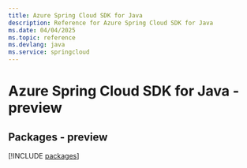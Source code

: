 ```yaml
---
title: Azure Spring Cloud SDK for Java
description: Reference for Azure Spring Cloud SDK for Java
ms.date: 04/04/2025
ms.topic: reference
ms.devlang: java
ms.service: springcloud
---
```

# Azure Spring Cloud SDK for Java - preview
## Packages - preview
[!INCLUDE [packages](spring-cloud-index.md)]